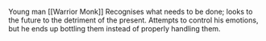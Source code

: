 Young man
[[Warrior Monk]]
Recognises what needs to be done; looks to the future to the detriment of the present. Attempts to control his emotions, but he ends up bottling them instead of properly handling them.